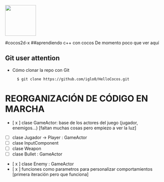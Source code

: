 <img src="http://www.cocos2d-x.org/attachments/801/cocos2dx_portrait.png" width=100>


#cocos2d-x
##aprendiendo c++ con cocos
De momento poco que ver aquí

Git user attention
-----------------------

* Cómo clonar la repo con Git

        $ git clone https://github.com/iglo0/HelloCocos.git


# REORGANIZACIÓN DE CÓDIGO EN MARCHA

- [ x ] clase GameActor: base de los actores del juego (jugador, enemigos...) [faltan muchas cosas pero empiezo a ver la luz]
- [ ] clase Jugador -> Player : GameActor
- [ ] clase InputComponent
- [ ] clase Weapon
- [ ] clase Bullet : GameActor
- [ x ] clase Enemy : GameActor
- [ x ] funciones como parametros para personalizar comportamientos [primera iteración <strikethrough>pero</strikethrough> que funciona]
